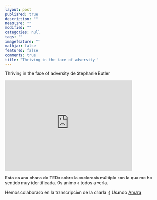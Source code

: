```yaml
---
layout: post
published: true
description: ""
headline: ""
modified: ""
categories: null
tags: ""
imagefeature: ""
mathjax: false
featured: false
comments: true
title: "Thriving in the face of adversity "
---
```


Thriving in the face of adversity de Stephanie Butler

<p class="text-center">

<iframe src="http://tedxtalks.ted.com/video/Thriving-in-the-Face-of-Adversi/player?layout=&amp;read_more=1" width="416" height="296" frameborder="0" scrolling="no"></iframe>

</p>

Esta es una charla de TEDx sobre la esclerosis múltiple con la que me he sentido muy identificada. Os animo a todos a verla. 

Hemos colaborado en la transcripción de la charla ;) Usando [Amara](https://www.amara.org/es/)


